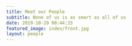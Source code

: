 ```yaml
---
title: Meet our People
subtitle: None of us is as smart as all of us
date: 2019-10-29 00:44:33
featured_image: index/front.jpg
layout: people
---
```

